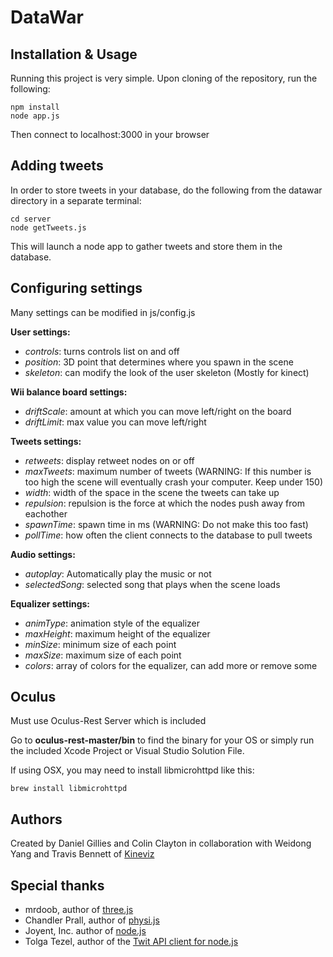 # DataWar
## Installation & Usage
Running this project is very simple. Upon cloning of the repository, run the following:

    npm install
    node app.js
Then connect to localhost:3000 in your browser

## Adding tweets
In order to store tweets in your database, do the following from the datawar directory in a separate terminal:

    cd server
    node getTweets.js
This will launch a node app to gather tweets and store them in the database.

## Configuring settings
Many settings can be modified in js/config.js

**User settings:**
* *controls*: turns controls list on and off
* *position*: 3D point that determines where you spawn in the scene
* *skeleton*: can modify the look of the user skeleton (Mostly for kinect)
    
**Wii balance board settings:**
* *driftScale*: amount at which you can move left/right on the board
* *driftLimit*: max value you can move left/right
    
**Tweets settings:**
* *retweets*: display retweet nodes on or off
* *maxTweets*: maximum number of tweets (WARNING: If this number is too high the scene will eventually crash your computer. Keep under 150)
* *width*: width of the space in the scene the tweets can take up
* *repulsion*: repulsion is the force at which the nodes push away from eachother
* *spawnTime*: spawn time in ms (WARNING: Do not make this too fast)
* *pollTime*: how often the client connects to the database to pull tweets
    
**Audio settings:**
* *autoplay*: Automatically play the music or not
* *selectedSong*: selected song that plays when the scene loads
    
**Equalizer settings:**
* *animType*: animation style of the equalizer
* *maxHeight*: maximum height of the equalizer
* *minSize*: minimum size of each point
* *maxSize*: maximum size of each point
* *colors*: array of colors for the equalizer, can add more or remove some

## Oculus
Must use Oculus-Rest Server which is included

Go to **oculus-rest-master/bin** to find the binary for your OS or simply run the included Xcode Project or Visual Studio Solution File.

If using OSX, you may need to install libmicrohttpd like this:

    brew install libmicrohttpd


## Authors
Created by Daniel Gillies and Colin Clayton in collaboration with Weidong Yang and Travis Bennett of [Kineviz](http://kineviz.com/)

## Special thanks
* mrdoob, author of [three.js](http://threejs.org/)
* Chandler Prall, author of [physi.js](https://github.com/chandlerprall/Physijs)
* Joyent, Inc. author of [node.js](https://nodejs.org/)
* Tolga Tezel, author of the [Twit API client for node.js](https://github.com/ttezel/twit)
